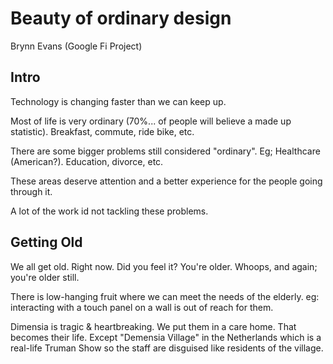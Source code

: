 # Beauty of ordinary design

Brynn Evans (Google Fi Project)

## Intro

Technology is changing faster than we can keep up.

Most of life is very ordinary (70%... of people will believe a made up
statistic). Breakfast, commute, ride bike, etc.

There are some bigger problems still considered "ordinary". Eg; Healthcare
(American?). Education, divorce, etc.

These areas deserve attention and a better experience for the people going
through it.

A lot of the work id not tackling these problems.

## Getting Old

We all get old. Right now. Did you feel it? You're older. Whoops, and again;
you're older still.

There is low-hanging fruit where we can meet the needs of the elderly. eg:
interacting with a touch panel on a wall is out of reach for them.

Dimensia is tragic & heartbreaking. We put them in a care home. That becomes
their life. Except "Demensia Village" in the Netherlands which is a real-life
Truman Show so the staff are disguised like residents of the village.
